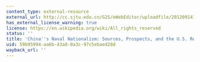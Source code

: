 ```yaml
---
content_type: external-resource
external_url: http://cc.sjtu.edu.cn/G2S/eWebEditor/uploadfile/20120914184814311.pdf
has_external_license_warning: true
license: https://en.wikipedia.org/wiki/All_rights_reserved
status: ''
title: 'China''s Naval Nationalism: Sources, Prospects, and the U.S. Response." (PDF)'
uid: 59b95994-aa6b-43a8-8a3c-97c5ebaed28d
wayback_url: ''
---
```

